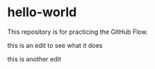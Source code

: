 # hello-world
This repository is for practicing the GitHub Flow.

this is an edit to see what it does

this is another edit
